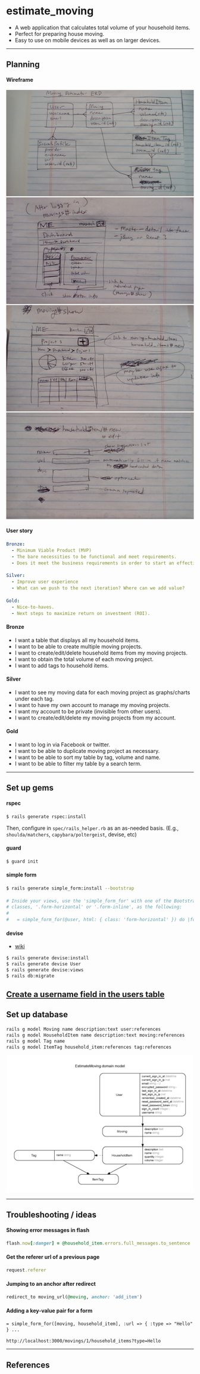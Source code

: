 # estimate_moving

- A web application that calculates total volume of your household items.
- Perfect for preparing house moving.
- Easy to use on mobile devices as well as on larger devices.

---

## Planning

#### Wireframe

![](images/erd_planning.jpg)
![](images/wf_movings_index.jpg)
![](images/wf_movings_show.jpg)
![](images/wf_household_items_new.jpg)

#### User story

```yaml
Bronze:
  - Minimum Viable Product (MVP)
  - The bare necessities to be functional and meet requirements.
  - Does it meet the business requirements in order to start an effective feedback loop?

Silver:
  - Improve user experience
  - What can we push to the next iteration? Where can we add value?

Gold:
  - Nice-to-haves.
  - Next steps to maximize return on investment (ROI).
```

#### Bronze
- I want a table that displays all my household items.
- I want to be able to create multiple moving projects.
- I want to create/edit/delete household items from my moving projects.
- I want to obtain the total volume of each moving project.
- I want to add tags to household items.

#### Silver
- I want to see my moving data for each moving project as graphs/charts under each tag.
- I want to have my own account to manage my moving projects.
- I want my account to be private (invisible from other users).
- I want to create/edit/delete my moving projects from my account.

#### Gold
- I want to log in via Facebook or twitter.
- I want to be able to duplicate moving project as necessary.
- I want to be able to sort my table by tag, volume and name.
- I want to be able to filter my table by a search term.

---

## Set up gems

#### rspec

```bash
$ rails generate rspec:install
```

Then, configure in `spec/rails_helper.rb` as an as-needed basis. (E.g., `shoulda/matchers`, `capybara/poltergeist`, devise, etc)

#### guard

```bash
$ guard init
```

#### simple form

```bash
$ rails generate simple_form:install --bootstrap

# Inside your views, use the 'simple_form_for' with one of the Bootstrap form
# classes, '.form-horizontal' or '.form-inline', as the following:
#
#   = simple_form_for(@user, html: { class: 'form-horizontal' }) do |form|
```

#### devise
- [wiki](http://devise.plataformatec.com.br/#the-devise-wiki)

```
$ rails generate devise:install
$ rails generate devise User
$ rails generate devise:views
$ rails db:migrate
```

[Create a username field in the users table](https://github.com/plataformatec/devise/wiki/How-To:-Allow-users-to-sign-in-using-their-username-or-email-address#create-a-username-field-in-the-users-table)
---

## Set up database

```
rails g model Moving name description:text user:references
rails g model HouseholdItem name description:text moving:references
rails g model Tag name
rails g model ItemTag household_item:references tag:references
```

![](erd.jpg)

---

## Troubleshooting / ideas

#### Showing error messages in flash

```rb
flash.now[:danger] = @household_item.errors.full_messages.to_sentence
```

#### Get the referer url of a previous page

```rb
request.referer
```

#### Jumping to an anchor after redirect

```rb
redirect_to moving_url(@moving, anchor: 'add_item')
```

#### Adding a key-value pair for a form


```slim
= simple_form_for([moving, household_item], :url => { :type => "Hello" } ...
```

```
http://localhost:3000/movings/1/household_items?type=Hello
```

---

## References
